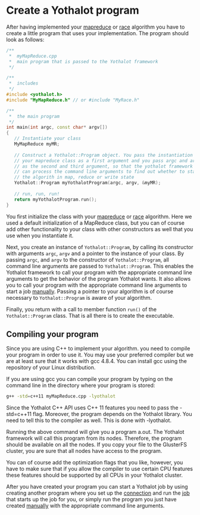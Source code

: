# Create a Yothalot program

After having implemented your [mapreduce](copernica-docs:Yothalot/cpp-mapreduce "MapReduce")
or [race](copernica-docs:Yothalot/cpp-race "Race") algorithm you have to create a little 
program that uses your implementation. The program should look as follows:


```cpp
/**
 *  myMapReduce.cpp
 *  main program that is passed to the Yothalot framework
 */

/**
 *  includes
 */
#include <yothalot.h>
#include "MyMapReduce.h" // or #include "MyRace.h"

/**
 *  the main program
 */
int main(int argc, const char* argv[])
{
   // Instantiate your class
   MyMapReduce myMR;
   
   // Construct a Yothalot::Program object. You pass the instantiation of
   // your mapreduce class as a first argument and you pass argc and argv
   // as the second and third argument, so that the yothalot framework
   // can process the command line arguments to find out whether to start
   // the algorith in map, reduce or write state
   Yothalot::Program myYothalotProgram(argc, argv, &myMR);
   
   // run, run, run!
   return myYothalotProgram.run();
}
```
You first initialize the class with your [mapreduce](copernica-docs:Yothalot/cpp-mapreduce "MapReduce")
or [race](copernica-docs:Yothalot/cpp-race "Race") algorithm. Here we used a default
initialization of a MapReduce class, but you can of course add other
functionality to your class with other constructors as well that you 
use when you instantiate it.

Next, you create an instance of `Yothalot::Program`, by calling its constructor
with arguments `argc`, `argv` and a pointer to the instance of your class. 
By passing `argc`, and `argv` to the constructor of `Yothalot::Program`,
all command line arguments are passed to `Yothalot::Program`. This enables
the Yothalot framework to call your program with the appropriate command
line arguments to get the behavior of the program Yothalot wants. It also
allows you to call your program with the appropriate command line arguments
to start a job [manually](copernica-docs:Yothalot/cpp-manual "Manual"). Passing
a pointer to your algorithm is of course necessary to `Yothalot::Program`
is aware of your algorithm.

Finally, you return with a call to member function `run()` of the `Yothalot::Program`
class. That is all there is to create the executable. 


## Compiling your program

Since you are using C++ to implement your algorithm. you need to compile your program in order to use
it. You may use your preferred compiler but we are at least sure that it
works with gcc 4.8.4. You can install gcc using the repository of your Linux
distribution.

If you are using gcc you can compile your program by typing on the command
line in the directory where your program is stored:

```bash
g++ -std=c++11 myMapReduce.cpp -lyothalot
```

Since the Yothalot C++ API uses C++ 11 features you need to pass the -std=c++11
flag. Moreover, the program depends on the Yothalot library. You need to tell this
to the compiler as well. This is done with -lyothalot. 

Running the above command will give you a program a.out. The Yothalot
framework will call this program from its nodes. Therefore, the program
should be available on all the nodes. If you copy your file to the GlusterFS
cluster, you are sure that all nodes have access to the program.

You can of course add the optimization flags that you like, however, you
have to make sure that if you allow the compiler to use certain CPU features
these features should be supported by all CPUs in your Yothalot cluster.

After you have created your program you can start a Yothalot job by using
creating another program where you set up the [connection](copernica-docs:Yothalot/cpp-connection "Connection")
and run the [job](copernica-docs:Yothalot/cpp-job "Yothalot::Job") that 
starts up the job for you, or simply run the program you just have created 
[manually](copernica-docs:Yothalot/cpp-manual "Manual start up a job") with
the appropriate command line arguments.
